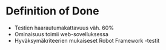 # Definition of Done

- Testien haarautumakattavuus väh. 60%
- Ominaisuus toimii web-sovelluksessa
- Hyväksymäkriteerien mukaiseset Robot Framework -testit
